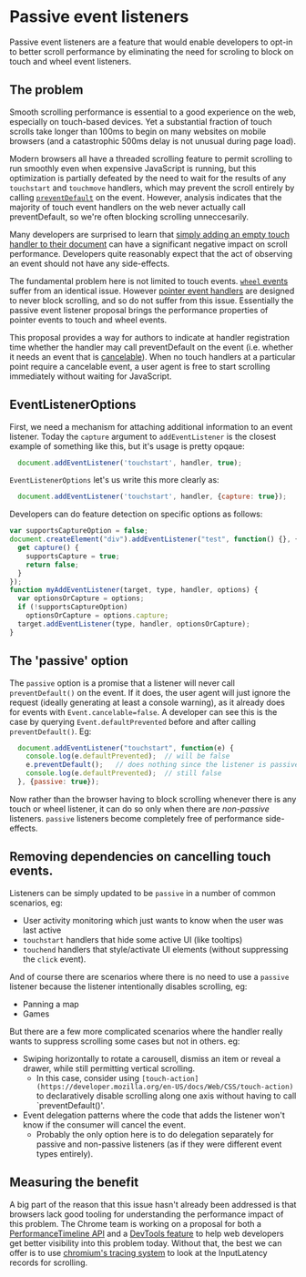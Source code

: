 # Passive event listeners

Passive event listeners are a feature that would  enable developers to opt-in to better scroll performance by eliminating the need for scroling to block on touch and wheel event listeners.

## The problem

Smooth scrolling performance is essential to a good experience on the web, especially on touch-based devices.
Yet a substantial fraction of touch scrolls take longer than 100ms to begin on many websites on mobile browsers
(and a catastrophic 500ms delay is not unusual during page load).

Modern browsers all have a threaded scrolling feature to permit scrolling to run smoothly even when expensive
JavaScript is running, but this optimization is partially defeated by the need to wait for the results of
any `touchstart` and `touchmove` handlers, which may prevent the scroll entirely by calling [`preventDefault`](http://www.w3.org/TR/touch-events/#the-touchstart-event)
on the event. However, analysis indicates that the majority of touch event handlers on the web never actually
call preventDefault, so we're often blocking scrolling unneccesarily.

Many developers are surprised to learn that [simply adding an empty touch handler to their document](http://rbyers.github.io/janky-touch-scroll.html) can have a
significant negative impact on scroll performance.  Developers quite reasonably expect that the act of observing an event should not have any side-effects.

The fundamental problem here is not limited to touch events. [`wheel` events](https://w3c.github.io/uievents/#events-wheelevents)
suffer from an identical issue. However [pointer event handlers](https://w3c.github.io/pointerevents/) are
designed to never block scrolling, and so do not suffer from this issue.  Essentially the passive event
listener proposal brings the performance properties of pointer events to touch and wheel events.

This proposal provides a way for authors to indicate at handler registration time whether the handler may call preventDefault on the event (i.e. whether it needs an event that is [cancelable](https://dom.spec.whatwg.org/#dom-event-cancelable)). When no touch handlers at a particular point require a cancelable event, a user agent is free to start scrolling immediately without waiting for JavaScript.

## EventListenerOptions

First, we need a mechanism for attaching additional information to an event listener.  Today the `capture` argument to `addEventListener` is the closest example of something like this, but it's usage is pretty opqaue:

```javascript
  document.addEventListener('touchstart', handler, true);
```

`EventListenerOptions` let's us write this more clearly as:

```javascript
  document.addEventListener('touchstart', handler, {capture: true});
```

Developers can do feature detection on specific options as follows:

```javascript
var supportsCaptureOption = false;
document.createElement("div").addEventListener("test", function() {}, {
  get capture() {
    supportsCapture = true;
    return false;
  }
});
function myAddEventListener(target, type, handler, options) {
  var optionsOrCapture = options;
  if (!supportsCaptureOption)
    optionsOrCapture = options.capture;
  target.addEventListener(type, handler, optionsOrCapture);
}
```

## The 'passive' option

The `passive` option is a promise that a listener will never call `preventDefault()` on the event.  If it does, the user agent will just ignore the request (ideally generating at least a console warning), as it already does for events with `Event.cancelable=false`.  A developer can see this is the case by querying `Event.defaultPrevented` before and after calling `preventDefault()`.  Eg:

```javascript
  document.addEventListener("touchstart", function(e) {
    console.log(e.defaultPrevented);  // will be false
    e.preventDefault();   // does nothing since the listener is passive
    console.log(e.defaultPrevented);  // still false
  }, {passive: true});
```

Now rather than the browser having to block scrolling whenever there is any touch or wheel listener, it can do so only when there are *non-passive* listeners.  `passive` listeners become completely free of performance side-effects.

## Removing dependencies on cancelling touch events.

Listeners can be simply updated to be `passive` in a number of common scenarios, eg:
 * User activity monitoring which just wants to know when the user was last active
 * `touchstart` handlers that hide some active UI (like tooltips)
 * `touchend` handlers that style/activate UI elements (without suppressing the `click` event).

And of course there are scenarios where there is no need to use a `passive` listener because the listener intentionally disables scrolling, eg:
 * Panning a map
 * Games

But there are a few more complicated scenarios where the handler really wants to suppress scrolling some cases but not in others.  eg:
 * Swiping horizontally to rotate a carousell, dismiss an item or reveal a drawer, while still permitting vertical scrolling.
   * In this case, consider using `[touch-action](https://developer.mozilla.org/en-US/docs/Web/CSS/touch-action)` to declaratively disable scrolling along one axis without having to call `preventDefault()'.
 * Event delegation patterns where the code that adds the listener won't know if the consumer will cancel the event.
   * Probably the only option here is to do delegation separately for passive and non-passive listeners (as if they were different event types entirely).

## Measuring the benefit

A big part of the reason that this issue hasn't already been addressed is that browsers lack good tooling for understanding the performance impact of this problem.  The Chrome team is working on a proposal for both a [PerformanceTimeline API](https://code.google.com/p/chromium/issues/detail?id=543598) and a [DevTools feature](https://code.google.com/p/chromium/issues/detail?id=520659) to help web developers get better visibility into this problem today.  Without that, the best we can offer is to use [chromium's tracing system](https://www.chromium.org/developers/how-tos/trace-event-profiling-tool) to look at the InputLatency records for scrolling.
